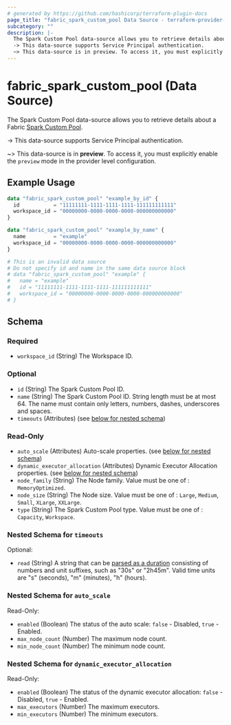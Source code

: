 ```yaml
---
# generated by https://github.com/hashicorp/terraform-plugin-docs
page_title: "fabric_spark_custom_pool Data Source - terraform-provider-fabric"
subcategory: ""
description: |-
  The Spark Custom Pool data-source allows you to retrieve details about a Fabric Spark Custom Pool https://learn.microsoft.com/fabric/data-engineering/create-custom-spark-pools.
  -> This data-source supports Service Principal authentication.
  ~> This data-source is in preview. To access it, you must explicitly enable the preview mode in the provider level configuration.
---
```


# fabric_spark_custom_pool (Data Source)

The Spark Custom Pool data-source allows you to retrieve details about a Fabric [Spark Custom Pool](https://learn.microsoft.com/fabric/data-engineering/create-custom-spark-pools).

-> This data-source supports Service Principal authentication.

~> This data-source is in **preview**. To access it, you must explicitly enable the `preview` mode in the provider level configuration.

## Example Usage

```terraform
data "fabric_spark_custom_pool" "example_by_id" {
  id           = "11111111-1111-1111-1111-111111111111"
  workspace_id = "00000000-0000-0000-0000-000000000000"
}

data "fabric_spark_custom_pool" "example_by_name" {
  name         = "example"
  workspace_id = "00000000-0000-0000-0000-000000000000"
}

# This is an invalid data source
# Do not specify id and name in the same data source block
# data "fabric_spark_custom_pool" "example" {
#   name = "example"
#   id = "11111111-1111-1111-1111-111111111111"
#   workspace_id = "00000000-0000-0000-0000-000000000000"
# }
```

<!-- schema generated by tfplugindocs -->
## Schema

### Required

- `workspace_id` (String) The Workspace ID.

### Optional

- `id` (String) The Spark Custom Pool ID.
- `name` (String) The Spark Custom Pool ID. String length must be at most 64. The name must contain only letters, numbers, dashes, underscores and spaces.
- `timeouts` (Attributes) (see [below for nested schema](#nestedatt--timeouts))

### Read-Only

- `auto_scale` (Attributes) Auto-scale properties. (see [below for nested schema](#nestedatt--auto_scale))
- `dynamic_executor_allocation` (Attributes) Dynamic Executor Allocation properties. (see [below for nested schema](#nestedatt--dynamic_executor_allocation))
- `node_family` (String) The Node family. Value must be one of : `MemoryOptimized`.
- `node_size` (String) The Node size. Value must be one of : `Large`, `Medium`, `Small`, `XLarge`, `XXLarge`.
- `type` (String) The Spark Custom Pool type. Value must be one of : `Capacity`, `Workspace`.

<a id="nestedatt--timeouts"></a>

### Nested Schema for `timeouts`

Optional:

- `read` (String) A string that can be [parsed as a duration](https://pkg.go.dev/time#ParseDuration) consisting of numbers and unit suffixes, such as "30s" or "2h45m". Valid time units are "s" (seconds), "m" (minutes), "h" (hours).

<a id="nestedatt--auto_scale"></a>

### Nested Schema for `auto_scale`

Read-Only:

- `enabled` (Boolean) The status of the auto scale: `false` - Disabled, `true` - Enabled.
- `max_node_count` (Number) The maximum node count.
- `min_node_count` (Number) The minimum node count.

<a id="nestedatt--dynamic_executor_allocation"></a>

### Nested Schema for `dynamic_executor_allocation`

Read-Only:

- `enabled` (Boolean) The status of the dynamic executor allocation: `false` - Disabled, `true` - Enabled.
- `max_executors` (Number) The maximum executors.
- `min_executors` (Number) The minimum executors.
